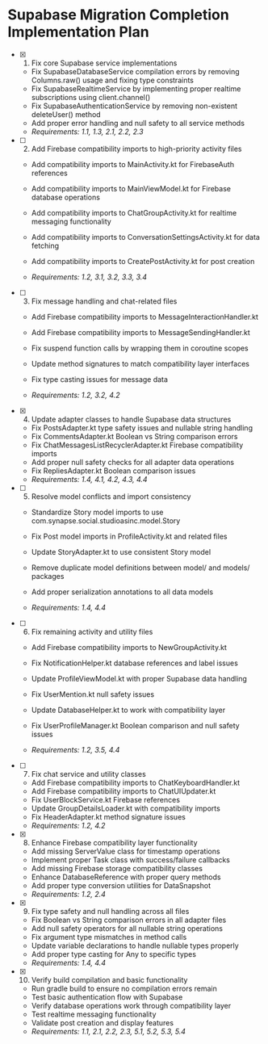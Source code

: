 # Supabase Migration Completion Implementation Plan

- [x] 1. Fix core Supabase service implementations


  - Fix SupabaseDatabaseService compilation errors by removing Columns.raw() usage and fixing type constraints
  - Fix SupabaseRealtimeService by implementing proper realtime subscriptions using client.channel()
  - Fix SupabaseAuthenticationService by removing non-existent deleteUser() method
  - Add proper error handling and null safety to all service methods
  - _Requirements: 1.1, 1.3, 2.1, 2.2, 2.3_



- [ ] 2. Add Firebase compatibility imports to high-priority activity files
  - Add compatibility imports to MainActivity.kt for FirebaseAuth references
  - Add compatibility imports to MainViewModel.kt for Firebase database operations
  - Add compatibility imports to ChatGroupActivity.kt for realtime messaging functionality
  - Add compatibility imports to ConversationSettingsActivity.kt for data fetching


  - Add compatibility imports to CreatePostActivity.kt for post creation
  - _Requirements: 1.2, 3.1, 3.2, 3.3, 3.4_

- [ ] 3. Fix message handling and chat-related files
  - Add Firebase compatibility imports to MessageInteractionHandler.kt
  - Add Firebase compatibility imports to MessageSendingHandler.kt


  - Fix suspend function calls by wrapping them in coroutine scopes
  - Update method signatures to match compatibility layer interfaces
  - Fix type casting issues for message data
  - _Requirements: 1.2, 3.2, 4.2_

- [x] 4. Update adapter classes to handle Supabase data structures


  - Fix PostsAdapter.kt type safety issues and nullable string handling
  - Fix CommentsAdapter.kt Boolean vs String comparison errors
  - Fix ChatMessagesListRecyclerAdapter.kt Firebase compatibility imports
  - Add proper null safety checks for all adapter data operations
  - Fix RepliesAdapter.kt Boolean comparison issues
  - _Requirements: 1.4, 4.1, 4.2, 4.3, 4.4_



- [ ] 5. Resolve model conflicts and import consistency
  - Standardize Story model imports to use com.synapse.social.studioasinc.model.Story
  - Fix Post model imports in ProfileActivity.kt and related files
  - Update StoryAdapter.kt to use consistent Story model
  - Remove duplicate model definitions between model/ and models/ packages
  - Add proper serialization annotations to all data models


  - _Requirements: 1.4, 4.4_

- [ ] 6. Fix remaining activity and utility files
  - Add Firebase compatibility imports to NewGroupActivity.kt
  - Fix NotificationHelper.kt database references and label issues
  - Update ProfileViewModel.kt with proper Supabase data handling

  - Fix UserMention.kt null safety issues
  - Update DatabaseHelper.kt to work with compatibility layer
  - Fix UserProfileManager.kt Boolean comparison and null safety issues
  - _Requirements: 1.2, 3.5, 4.4_

- [ ] 7. Fix chat service and utility classes
  - Add Firebase compatibility imports to ChatKeyboardHandler.kt
  - Add Firebase compatibility imports to ChatUIUpdater.kt
  - Fix UserBlockService.kt Firebase references
  - Update GroupDetailsLoader.kt with compatibility imports
  - Fix HeaderAdapter.kt method signature issues
  - _Requirements: 1.2, 4.2_

- [x] 8. Enhance Firebase compatibility layer functionality

  - Add missing ServerValue class for timestamp operations
  - Implement proper Task class with success/failure callbacks
  - Add missing Firebase storage compatibility classes
  - Enhance DatabaseReference with proper query methods
  - Add proper type conversion utilities for DataSnapshot
  - _Requirements: 1.2, 2.4_

- [x] 9. Fix type safety and null handling across all files


  - Fix Boolean vs String comparison errors in all adapter files
  - Add null safety operators for all nullable string operations
  - Fix argument type mismatches in method calls
  - Update variable declarations to handle nullable types properly
  - Add proper type casting for Any to specific types
  - _Requirements: 1.4, 4.4_

- [x] 10. Verify build compilation and basic functionality



  - Run gradle build to ensure no compilation errors remain
  - Test basic authentication flow with Supabase
  - Verify database operations work through compatibility layer
  - Test realtime messaging functionality
  - Validate post creation and display features
  - _Requirements: 1.1, 2.1, 2.2, 2.3, 5.1, 5.2, 5.3, 5.4_